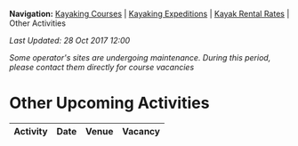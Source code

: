 **Navigation:** [Kayaking Courses](index) &#124; [Kayaking Expeditions](expedition) &#124; [Kayak Rental Rates](rental) &#124; Other Activities

_Last Updated: 28 Oct 2017 12:00_

_Some operator's sites are undergoing maintenance. During this period, please contact them directly for course vacancies_
# Other Upcoming Activities

Activity | Date | Venue | Vacancy
:---:|:---:|:---:|:---:

